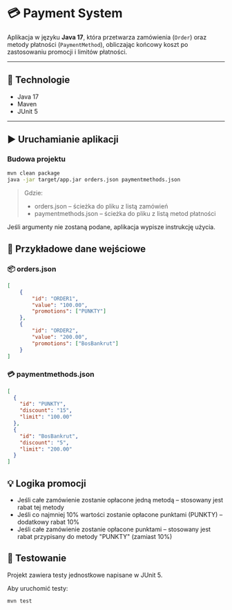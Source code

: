 # 💳 Payment System

Aplikacja w języku **Java 17**, która przetwarza zamówienia (`Order`) oraz metody płatności (`PaymentMethod`), obliczając końcowy koszt po zastosowaniu promocji i limitów płatności.

---

## 🚀 Technologie

- Java 17
- Maven
- JUnit 5

---

## ▶️ Uruchamianie aplikacji

### Budowa projektu

```bash
mvn clean package
java -jar target/app.jar orders.json paymentmethods.json
```

> Gdzie:
> - orders.json – ścieżka do pliku z listą zamówień
> - paymentmethods.json – ścieżka do pliku z listą metod płatności

Jeśli argumenty nie zostaną podane, aplikacja wypisze instrukcję użycia.

## 📁 Przykładowe dane wejściowe

### 📦 orders.json
```json 
[
    {
        "id": "ORDER1",
        "value": "100.00",
        "promotions": ["PUNKTY"]
    },
    {
        "id": "ORDER2",
        "value": "200.00",
        "promotions": ["BosBankrut"]
    }
]
```

### 💳 **paymentmethods.json**

```json
[
  {
    "id": "PUNKTY",
    "discount": "15",
    "limit": "100.00"
  },
  {
    "id": "BosBankrut",
    "discount": "5",
    "limit": "200.00"
  }
]
```

## 💡 **Logika promocji**
- Jeśli całe zamówienie zostanie opłacone jedną metodą – stosowany jest rabat tej metody
- Jeśli co najmniej 10% wartości zostanie opłacone punktami (PUNKTY) – dodatkowy rabat 10%
- Jeśli całe zamówienie zostanie opłacone punktami – stosowany jest rabat przypisany do metody "PUNKTY" (zamiast 10%)

## 🧪 Testowanie
Projekt zawiera testy jednostkowe napisane w JUnit 5.

Aby uruchomić testy:
```bash
mvn test
```
